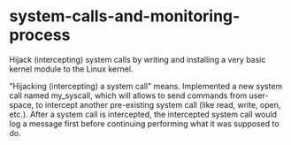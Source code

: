 # system-calls-and-monitoring-process

Hijack (intercepting) system calls by writing and installing a very basic kernel module to the Linux kernel.

"Hijacking (intercepting) a system call" means. Implemented a new system call named my_syscall, which will allows to send commands from user-space, to intercept another pre-existing system call (like read, write, open, etc.). After a system call is intercepted, the intercepted system call would log a message first before continuing performing what it was supposed to do.